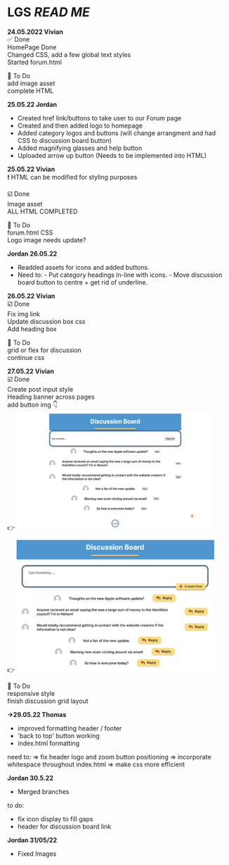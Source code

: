 # LGS *READ ME* 

**24.05.2022 Vivian**  
:white_check_mark: Done   
    HomePage Done     
    Changed CSS, add a few global text styles   
    Started forum.html   
   
:white_square_button: To Do  
    add image asset   
    complete HTML    
 
**25.05.22 Jordan**
- Created href link/buttons to take user to our Forum page 
- Created and then added logo to homepage
- Added category logos and buttons (will change arrangment and had CSS to discussion board button)
- Added magnifying glasses and help button
- Uploaded arrow up button (Needs to be implemented into HTML)

**25.05.22 Vivian**   
:heavy_exclamation_mark: HTML can be modified for styling purposes   

:ballot_box_with_check: Done   
    Image asset   
    ALL HTML COMPLETED   

:black_square_button: To Do   
    forum.html CSS   
    Logo image needs update?  
    
**Jordan 26.05.22**

- Readded assets for icons and added buttons. 
- Need to:
      - Put category headings in-line with icons.
      - Move discussion board button to centre + get rid of underline.   

**26.05.22 Vivian**   
:ballot_box_with_check: Done   
    Fix img link  
    Update discussion box css  
    Add heading box    

:white_square_button: To Do   
    grid or flex for discussion  
  continue css  

**27.05.22 Vivian**   
:ballot_box_with_check: Done   
    Create post input style  
    Heading banner across pages  
    add button img  :point_down:  
   :point_right: <img src="/process/process.2.png" alt="process" width="450" height="270">  
    
 :point_right:  <img src="/process/process.1.png" alt="process" width="450" height="300">  

:white_square_button: To Do   
    responsive style  
    finish discussion grid layout  


**->29.05.22 Thomas**
- improved formatting header / footer 
- 'back to top' button working
- index.html formatting

need to:
=> fix header logo and zoom button positioning
=> incorporate whitespace throughout index.html
=> make css more efficient

**Jordan 30.5.22**

- Merged branches

to do:

- fix icon display to fill gaps
- header for discussion board link

**Jordan 31/05/22**

- Fixed Images 